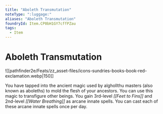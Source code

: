 ```yaml
---
title: "Aboleth Transmutation"
noteType: ":luggage:"
aliases: "Aboleth Transmutation"
foundryId: Item.CP0bH1GY7cffPZau
tags:
  - Item
---
```


# Aboleth Transmutation
![[pathfinder2e/Feats/zz_asset-files/icons-sundries-books-book-red-exclamation.webp|150]]

You have tapped into the ancient magic used by alghollthu masters (also known as aboleths) to mold the flesh of your ancestors. You can use this magic to transfigure other beings. You gain 3rd-level _[[Feet to Fins]]_ and 2nd-level _[[Water Breathing]]_ as arcane innate spells. You can cast each of these arcane innate spells once per day.
